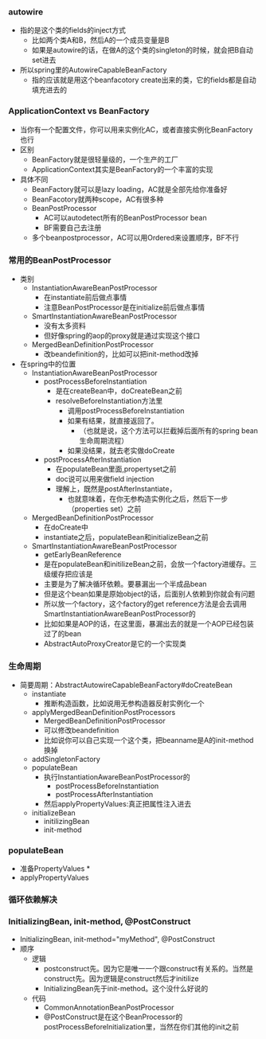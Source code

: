 ### autowire
* 指的是这个类的fields的inject方式
    * 比如两个类A和B，然后A的一个成员变量是B
    * 如果是autowire的话，在做A的这个类的singleton的时候，就会把B自动set进去
* 所以spring里的AutowireCapableBeanFactory
    * 指的应该就是用这个beanfacotory create出来的类，它的fields都是自动填充进去的
    
    
### ApplicationContext vs BeanFactory
* 当你有一个配置文件，你可以用来实例化AC，或者直接实例化BeanFactory也行
* 区别
    * BeanFactory就是很轻量级的，一个生产的工厂
    * ApplicationContext其实是BeanFactory的一个丰富的实现
* 具体不同
    * BeanFactory就可以是lazy loading，AC就是全部先给你准备好
    * BeanFacotory就两种scope，AC有很多种
    * BeanPostProcessor
        * AC可以autodetect所有的BeanPostProcessor bean
        * BF需要自己去注册
    * 多个beanpostprocessor，AC可以用Ordered来设置顺序，BF不行
    

### 常用的BeanPostProcessor
* 类别
    * InstantiationAwareBeanPostProcessor
        * 在instantiate前后做点事情
        * 注意BeanPostProcessor是在initialize前后做点事情
    * SmartInstantiationAwareBeanPostProcessor
        * 没有太多资料
        * 但好像spring的aop的proxy就是通过实现这个接口
    * MergedBeanDefinitionPostProcessor
        * 改beandefinition的，比如可以把init-method改掉
* 在spring中的位置
    * InstantiationAwareBeanPostProcessor
        * postProcessBeforeInstantiation
            * 是在createBean中，doCreateBean之前
            * resolveBeforeInstantiation方法里
                * 调用postProcessBeforeInstantiation
                * 如果有结果，就直接返回了。
                    * （也就是说，这个方法可以拦截掉后面所有的spring bean生命周期流程）
                * 如果没结果，就去老实做doCreate
        * postProcessAfterInstantiation
            * 在populateBean里面,propertyset之前
            * doc说可以用来做field injection
            * 理解上，既然是postAfterInstantiate，
                * 也就意味着，在你无参构造实例化之后，然后下一步（properties set）之前
    * MergedBeanDefinitionPostProcessor
        * 在doCreate中
        * instantiate之后，populateBean和initializeBean之前
    * SmartInstantiationAwareBeanPostProcessor
        * getEarlyBeanReference
        * 是在populateBean和initilizeBean之前，会放一个factory进缓存。三级缓存把应该是
        * 主要是为了解决循环依赖。要暴漏出一个半成品bean
        * 但是这个bean如果是原始object的话，后面别人依赖到你就会有问题
        * 所以放一个factory，这个factory的get reference方法是会去调用SmartInstantiationAwareBeanPostProcessor的
        * 比如如果是AOP的话，在这里面，暴漏出去的就是一个AOP已经包装过了的bean
        * AbstractAutoProxyCreator是它的一个实现类



### 生命周期
* 简要周期：AbstractAutowireCapableBeanFactory#doCreateBean
    * instantiate
        * 推断构造函数，比如说用无参构造器反射实例化一个
    * applyMergedBeanDefinitionPostProcessors
        * MergedBeanDefinitionPostProcessor
        * 可以修改beandefinition
        * 比如说你可以自己实现一个这个类，把beanname是A的init-method换掉
    * addSingletonFactory
    * populateBean 
        * 执行InstantiationAwareBeanPostProcessor的
            * postProcessBeforeInstantiation
            * postProcessAfterInstantiation
        * 然后applyPropertyValues:真正把属性注入进去
    * initializeBean
        * initilizingBean
        * init-method

### populateBean
* 准备PropertyValues
    * 
* applyPropertyValues

### 循环依赖解决






### InitializingBean, init-method, @PostConstruct
* InitializingBean, init-method="myMethod", @PostConstruct
* 顺序
    * 逻辑
        * postconstruct先。因为它是唯一一个跟construct有关系的。当然是construct先。因为逻辑是construct然后才initilize
        * InitializingBean先于init-method。这个没什么好说的
    * 代码
        * CommonAnnotationBeanPostProcessor
        * @PostConstruct是在这个BeanProcessor的postProcessBeforeInitialization里，当然在你们其他的init之前
    
    












